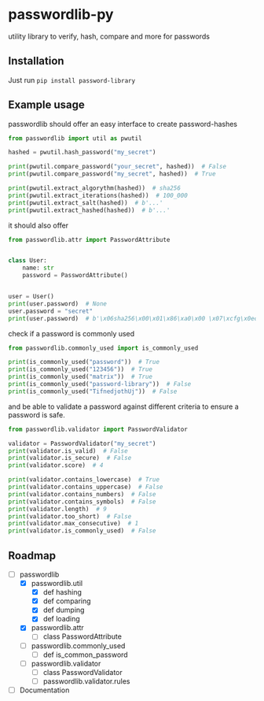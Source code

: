 # passwordlib-py
utility library to verify, hash, compare and more for passwords

## Installation

Just run `pip install password-library`

## Example usage

passwordlib should offer an easy interface to create password-hashes
```python
from passwordlib import util as pwutil

hashed = pwutil.hash_password("my_secret")

print(pwutil.compare_password("your_secret", hashed))  # False
print(pwutil.compare_password("my_secret", hashed))  # True

print(pwutil.extract_algorythm(hashed))  # sha256
print(pwutil.extract_iterations(hashed))  # 100_000
print(pwutil.extract_salt(hashed))  # b'...'
print(pwutil.extract_hashed(hashed))  # b'...'
```
it should also offer
```python
from passwordlib.attr import PasswordAttribute


class User:
    name: str
    password = PasswordAttribute()


user = User()
print(user.password)  # None
user.password = "secret"
print(user.password)  # b'\x06sha256\x00\x01\x86\xa0\x00 \x07\xcfg\x0ec\xa6D\xea\xae\x03S\xa1\xfcz\xaew\x02\x8b\xf1\xe5\xaf\x83n&\x87'\xcdRi!\xd9\xe7\x00@qV\xd3\x81\x113:*"\x05\xba\x12Xb\x04\xeb\x08Sn\x08Z\x9f\x89\xa50~\xa0\xb4\xbd.\xc6\x18"\xf9l\xeds\xbc\xc2B\xa7\xef\xa1\x8a\x7f3\xc1u\x17d\xce\xf2\x98+l\x86\xb7\x1c\xb4\xf0\x07t8\xc9'
```
check if a password is commonly used
```python
from passwordlib.commonly_used import is_commonly_used

print(is_commonly_used("password"))  # True
print(is_commonly_used("123456"))  # True
print(is_commonly_used("matrix"))  # True
print(is_commonly_used("password-library"))  # False
print(is_commonly_used("TifnedjothUj"))  # False
```
and be able to validate a password against different criteria
to ensure a password is safe.
```python
from passwordlib.validator import PasswordValidator

validator = PasswordValidator("my_secret")
print(validator.is_valid)  # False
print(validator.is_secure)  # False
print(validator.score)  # 4

print(validator.contains_lowercase)  # True
print(validator.contains_uppercase)  # False
print(validator.contains_numbers)  # False
print(validator.contains_symbols)  # False
print(validator.length)  # 9
print(validator.too_short)  # False
print(validator.max_consecutive)  # 1
print(validator.is_commonly_used)  # False
```

## Roadmap

- [ ] passwordlib
  - [X] passwordlib.util
    - [X] def hashing
    - [X] def comparing
    - [X] def dumping
    - [X] def loading
  - [X] passwordlib.attr
    - [ ] class PasswordAttribute
  - [ ] passwordlib.commonly_used
    - [ ] def is_common_password
  - [ ] passwordlib.validator
    - [ ] class PasswordValidator 
    - [ ] passwordlib.validator.rules
- [ ] Documentation
